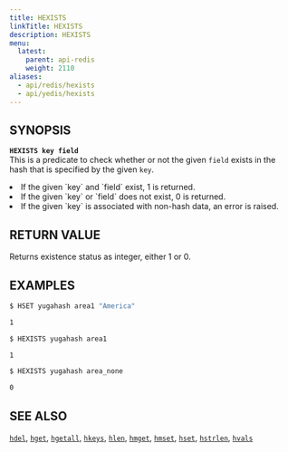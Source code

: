 ```yaml
---
title: HEXISTS
linkTitle: HEXISTS
description: HEXISTS
menu:
  latest:
    parent: api-redis
    weight: 2110
aliases:
  - api/redis/hexists
  - api/yedis/hexists
---
```


## SYNOPSIS
<b>`HEXISTS key field`</b><br>
This is a predicate to check whether or not the given `field` exists in the hash that is specified by the given `key`.
<li>If the given `key` and `field` exist, 1 is returned.</li>
<li>If the given `key` or `field` does not exist, 0 is returned.</li>
<li>If the given `key` is associated with non-hash data, an error is raised.</li>

## RETURN VALUE
Returns existence status as integer, either 1 or 0.

## EXAMPLES
```{.sh .copy .separator-dollar}
$ HSET yugahash area1 "America"
```
```sh
1
```
```{.sh .copy .separator-dollar}
$ HEXISTS yugahash area1
```
```sh
1
```
```{.sh .copy .separator-dollar}
$ HEXISTS yugahash area_none
```
```sh
0
```

## SEE ALSO
[`hdel`](../hdel/), [`hget`](../hget/), [`hgetall`](../hgetall/), [`hkeys`](../hkeys/), [`hlen`](../hlen/), [`hmget`](../hmget/), [`hmset`](../hmset/), [`hset`](../hset/), [`hstrlen`](../hstrlen/), [`hvals`](../hvals/)
